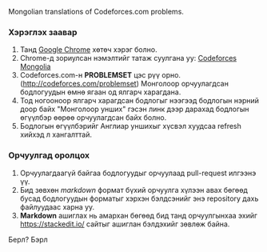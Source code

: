 Mongolian translations of Codeforces.com problems.


### Хэрэглэх заавар
1. Танд [Google Chrome][1] хөтөч хэрэг болно.
2. Chrome-д зориулсан нэмэлтийг татаж суулгана уу: [Codeforces Mongolia][2]
3. Codeforces.com-н **PROBLEMSET** цэс рүү орно.
   (http://codeforces.com/problemset) Монголоор орчуулагдсан бодлогуудын өмнө
   ягаан од ялгарч харагдана.
4. Тод ногооноор ялгарч харагдсан бодлогыг нээгээд бодлогын нэрний доор байх
   "Монголоор унших" гэсэн линк дээр дарахад бодлогын өгүүлбэр өөрөө
   орчуулагдсан байх болно.
5. Бодлогын өгүүлбэрийг Англиар уншихыг хүсвэл хуудсаа refresh хийхэд л
   хангалттай.


### Орчуулгад оролцох
1. Орчуулагдаагүй байгаа бодлогуудыг орчуулаад pull-request илгээнэ үү.
2. Бид зөвхөн *markdown* формат бүхий орчуулга хүлээн авах бөгөөд бусад
   бодлогуудын форматыг хэрхэн бэлдсэнийг энэ repository дахь файлуудаас харна
   уу.
3. **Markdown** ашиглах нь амархан бөгөөд бид танд орчуулгынхаа эхийг
   https://stackedit.io/ сайтыг ашиглан бэлдэхийг зөвлөж байна.

  [1]: https://www.google.com/intl/en/chrome/browser/
  [2]: https://chrome.google.com/webstore/detail/codeforces-mongolia/fghdlncknpkheekfjgdlnahjpomhbpbj



Берл? Бэрл

